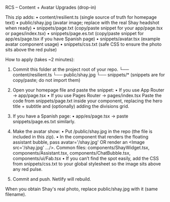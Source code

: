 
RCS – Content + Avatar Upgrades (drop-in)

This zip adds:
  • content/resilient.ts  (single source of truth for homepage text)
  • public/shay.jpg       (avatar image; replace with the real Shay headshot when ready)
  • snippets/page.txt     (copy/paste snippet for your app/page.tsx or pages/index.tsx)
  • snippets/page.es.txt  (copy/paste snippet for app/es/page.tsx if you have Spanish page)
  • snippets/avatar.tsx   (example avatar component usage)
  • snippets/css.txt      (safe CSS to ensure the photo sits above the red pulse)

How to apply (takes ~2 minutes):
1) Commit this folder at the project root of your repo.
   └── content/resilient.ts
   └── public/shay.jpg
   └── snippets/* (snippets are for copy/paste; do not import them)

2) Open your homepage file and paste the snippet:
   • If you use App Router -> app/page.tsx
   • If you use Pages Router -> pages/index.tsx
   Paste the code from snippets/page.txt inside your component, replacing the hero title + subtitle and (optionally) adding the divisions grid.

3) If you have a Spanish page:
   • app/es/page.tsx -> paste snippets/page.es.txt similarly.

4) Make the avatar show:
   • Put /public/shay.jpg in the repo (the file is included in this zip).
   • In the component that renders the floating assistant bubble, pass avatar='/shay.jpg' OR render an <Image src='/shay.jpg' .../>.
     Common files: components/ShayWidget.tsx, components/Assistant.tsx, components/ChatBubble.tsx, components/ui/Fab.tsx
   • If you can’t find the spot easily, add the CSS from snippets/css.txt to your global stylesheet so the image sits above any red pulse.

5) Commit and push. Netlify will rebuild.

When you obtain Shay's real photo, replace public/shay.jpg with it (same filename).
